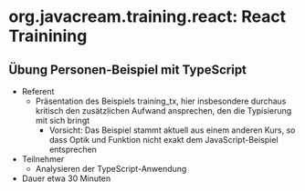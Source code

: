 # org.javacream.training.react: React Trainining

## Übung Personen-Beispiel mit TypeScript
* Referent
  * Präsentation des Beispiels training_tx, hier insbesondere durchaus kritisch den zusätzlichen Aufwand ansprechen, den die Typisierung mit sich bringt
    * Vorsicht: Das Beispiel stammt aktuell aus einem anderen Kurs, so dass Optik und Funktion nicht exakt dem JavaScript-Beispiel entsprechen
* Teilnehmer
  * Analysieren der TypeScript-Anwendung
* Dauer etwa 30 Minuten